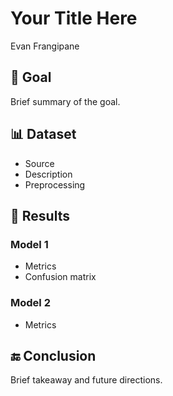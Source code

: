# Your Title Here
Evan Frangipane

## 🧠 Goal

Brief summary of the goal.

## 📊 Dataset

-   Source
-   Description
-   Preprocessing

## 🧪 Results

### Model 1

-   Metrics
-   Confusion matrix

### Model 2

-   Metrics

## 🔚 Conclusion

Brief takeaway and future directions.
